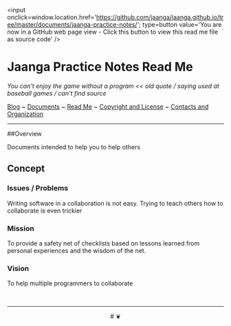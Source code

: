 ﻿<span style=display:none; >[You are now in a GitHub source code view - click this link to view this read me file as a web page]
( http://jaanga.github.io/documents/jaanga-practice-notes/ "View file as a web page." ) </span>
<input onclick=window.location.href='https://github.com/jaanga/jaanga.github.io/tree/master/documents/jaanga-practice-notes/'; type=button  value='You are now in a GitHub web page view - Click this button to view this read me file as source code' />

<!-- [Jaanga]( http://jaanga.github.io ) » [XXXXXX]( http://jaanga.github.io/XXXXXX/  ) »  -->

Jaanga Practice Notes Read Me
===

_You can't enjoy the game without a program << old quote / saying used at baseball games / can't find source_

[Blog]( http://jaanga.github.io/request-jaanga-blog-posts.html )
~ [Documents]( http://jaanga.github.io/documents ) 
~ [Read Me]( http://jaanga.github.io/#http://jaanga.github.io/readme.md )
~ [Copyright and License]( http://jaanga.github.io/#http://jaanga.github.io/jaanga-copyright-and-mit-license.md ) 
~ [Contacts and Organization]( http://jaanga.github.io/#http://jaanga.github.io/jaanga-contacts-and-organization.md ) 

***

##Overview

Documents intended to help you to help others


## Concept

### Issues / Problems
<!--

The general format is an adaptation of the ideas developed in Alexander's _et al_ [A Pattern Language]( https://books.google.com/books?id=hwAHmktpk5IC&pg=PR10#v=onepage&q&f=false ) - as sammarized on page 10.

Each pattern describes a problem which occurs over and over again in our environment, and then describes the core of the solution to that problem, in such a way that you can use this solution a million times over, without ever doing it the same way twice.

patterns are descriptions of common problems and proposal for the solutions that can be used repeatedly every time the problem is encountered and producing an different outcome.

-->

Writing software in a collaboration is not easy. Trying to teach others how to collaborate is even trickier


### Mission
<!-- a statement of a rationale, applicable now as well as in the future -->

To provide a safety net of checklists based on lessons learned from personal experiences and the wisdom of the net.

### Vision
<!--  a descriptive picture of a desired future state -->

To help multiple programmers to collaborate

<!--
## Things to Do / Road Map


## Features

* Zoom, pan and rotate
	* 1 finger / left button =  rotate
	* 2 finger / wheel = zoom in and out
	* 3 finger / right button = pan

## Issues

 
## Sources
-->

<br>

***

<center title="dingbat" >
# <a href=javascript:window.scroll(0,0); style=text-decoration:none; > ❦ </a>
</center>




